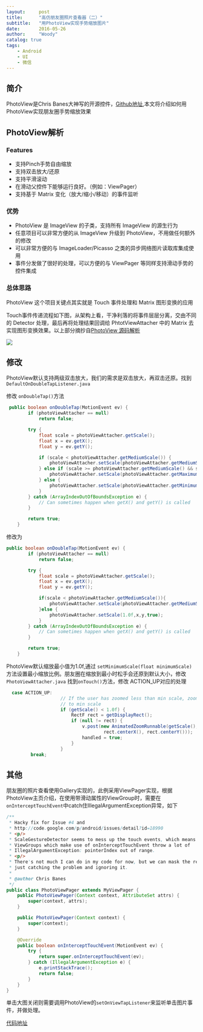 ```yaml
---
layout:     post
title:      "高仿朋友圈照片查看器（二）"
subtitle:   "用PhotoView实现手势缩放图片"
date:       2016-05-26
author:     "Woody"
catalog: true
tags:
    - Android
    - UI
    - 微信
---
```


## 简介

PhotoView是Chris Banes大神写的开源控件，[Github地址](https://github.com/chrisbanes/PhotoView),本文将介绍如何用PhotoView实现朋友圈手势缩放效果

## PhotoView解析

### Features
 
- 支持Pinch手势自由缩放
- 支持双击放大/还原
- 支持平滑滚动
- 在滑动父控件下能够运行良好。（例如：ViewPager）
- 支持基于 Matrix 变化（放大/缩小/移动）的事件监听

### 优势

- PhotoView 是 ImageView 的子类，支持所有 ImageView 的源生行为
- 任意项目可以非常方便的从 ImageView 升级到 PhotoView，不用做任何额外的修改
- 可以非常方便的与 ImageLoader/Picasso 之类的异步网络图片读取库集成使用
- 事件分发做了很好的处理，可以方便的与 ViewPager 等同样支持滑动手势的控件集成

### 总体思路

PhotoView 这个项目关键点其实就是 Touch 事件处理和 Matrix 图形变换的应用

Touch事件传递流程如下图，从架构上看，干净利落的将事件层层分离，交由不同的 Detector 处理，最后再将处理结果回调给 PhtotViewAttacher 中的 Matrix 去实现图形变换效果。以上部分摘抄自[PhotoView 源码解析](http://p.codekk.com/blogs/detail/54cfab086c4761e5001b253a)

![](http://7xtfm0.com1.z0.glb.clouddn.com/flow.png)

## 修改

PhotoView默认支持两级双击放大，我们的需求是双击放大，再双击还原。找到 `DefaultOnDoubleTapListener.java`

修改 `onDoubleTap()`方法

```java
 public boolean onDoubleTap(MotionEvent ev) {
        if (photoViewAttacher == null)
            return false;

        try {
            float scale = photoViewAttacher.getScale();
            float x = ev.getX();
            float y = ev.getY();

            if (scale < photoViewAttacher.getMediumScale()) {
                photoViewAttacher.setScale(photoViewAttacher.getMediumScale(), x, y, true);
            } else if (scale >= photoViewAttacher.getMediumScale() && scale < photoViewAttacher.getMaximumScale()) {
                photoViewAttacher.setScale(photoViewAttacher.getMaximumScale(), x, y, true);
            } else {
                photoViewAttacher.setScale(photoViewAttacher.getMinimumScale(), x, y, true);
            }
        } catch (ArrayIndexOutOfBoundsException e) {
            // Can sometimes happen when getX() and getY() is called
        }

        return true;
    }
```

修改为


```java 
public boolean onDoubleTap(MotionEvent ev) {
        if (photoViewAttacher == null)
            return false;

        try {
            float scale = photoViewAttacher.getScale();
            float x = ev.getX();
            float y = ev.getY();

            if(scale < photoViewAttacher.getMediumScale()){
				photoViewAttacher.setScale(photoViewAttacher.getMediumScale(),x,y,true);
			}else {
				photoViewAttacher.setScale(1.0f,x,y,true);
			}
        } catch (ArrayIndexOutOfBoundsException e) {
            // Can sometimes happen when getX() and getY() is called
        }

        return true;
    }
```


PhotoView默认缩放最小值为1.0f,通过 `setMinimumScale(float minimumScale) `方法设置最小缩放比例。朋友圈在缩放到最小时松手会还原到默认大小，修改 `PhotoViewAttacher.java` 找到`onTouch()`方法，修改 ACTION_UP对应的处理

```java 
  case ACTION_UP:
                    // If the user has zoomed less than min scale, zoom back
                    // to min scale
                    if (getScale() < 1.0f) {
                        RectF rect = getDisplayRect();
                        if (null != rect) {
                            v.post(new AnimatedZoomRunnable(getScale(), 1.0f,
                                    rect.centerX(), rect.centerY()));
                            handled = true;
                        }
                    }
         break;
```

## 其他

朋友圈的照片查看使用Gallery实现的，此例采用ViewPager实现，根据PhotoView主页介绍，在使用带滑动属性的ViewGroup时，需要在`onInterceptTouchEvent`中catch住IllegalArgumentException异常，如下

```java
/**
 * Hacky fix for Issue #4 and
 * http://code.google.com/p/android/issues/detail?id=18990
 * <p/>
 * ScaleGestureDetector seems to mess up the touch events, which means that
 * ViewGroups which make use of onInterceptTouchEvent throw a lot of
 * IllegalArgumentException: pointerIndex out of range.
 * <p/>
 * There's not much I can do in my code for now, but we can mask the result by
 * just catching the problem and ignoring it.
 *
 * @author Chris Banes
 */
public class PhotoViewPager extends MyViewPager {
	public PhotoViewPager(Context context, AttributeSet attrs) {
		super(context, attrs);
	}

	public PhotoViewPager(Context context) {
		super(context);
	}

	@Override
	public boolean onInterceptTouchEvent(MotionEvent ev) {
		try {
			return super.onInterceptTouchEvent(ev);
		} catch (IllegalArgumentException e) {
			e.printStackTrace();
			return false;
		}
	}
}
```

单击大图关闭则需要调用PhotoView的`setOnViewTapListener`来监听单击图片事件，并做处理。


[代码地址](https://github.com/nirvanawoody/WeixinPhotoViewer)